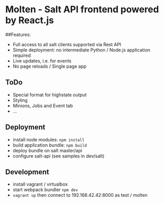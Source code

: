 # Molten - Salt API frontend powered by React.js

##Features:

* Full access to all salt clients supported via Rest API
* Simple deployment: no intermediate Python / Node.js application required
* Live updates, i.e. for events
* No page reloads / Single page app 

## ToDo
- Special format for highstate output
- Styling
- Minions, Jobs and Event tab
- ...

## Deployment

* install node modules: `npm install`
* build application bundle: `npm build`
* deploy bundle on salt master/api
* configure salt-api (see samples in dev/salt)

## Development
* install vagrant / virtualbox
* start webpack bundler `npm dev`
* `vagrant up` then connect to 192.168.42.42:8000 as test / molten
